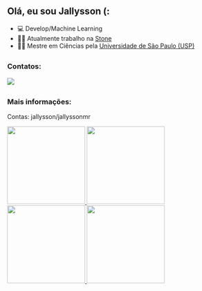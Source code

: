 ## Olá, eu sou Jallysson (:
- 💻 Develop/Machine Learning
- 👨‍💻 Atualmente trabalho na <a href="https://www.stone.com.br/" target="_blank">Stone</a>
- 👨‍🎓 Mestre em Ciências pela <a href="http://ppgsi.each.usp.br/" target="_blank">Universidade de São Paulo (USP)</a>

<!-- ##

### Minhs habilidades:
<div style="display: inline_block">
	<img align="center" alt="jallysson-HTML" height="30" width="40" src="https://raw.githubusercontent.com/devicons/devicon/master/icons/html5/html5-original.svg">
	<img align="center" alt="jallysson-CSS" height="30" width="40" src="https://raw.githubusercontent.com/devicons/devicon/master/icons/css3/css3-original.svg">
	<img align="center" alt="EliasMurat-TS" height="30" width="40" src="https://raw.githubusercontent.com/devicons/devicon/master/icons/typescript/typescript-plain.svg">
  <img align="center" alt="jallysson-Csharp" height="30" width="40" src="https://raw.githubusercontent.com/devicons/devicon/master/icons/csharp/csharp-original.svg">
  <img align="center" alt="jallysson-.NET" height="30" width="40" src="https://raw.githubusercontent.com/devicons/devicon/master/icons/dotnetcore/dotnetcore-original.svg">
  <img align="center" alt="jallysson-SQL Server" height="30" width="40" src="https://raw.githubusercontent.com/devicons/devicon/master/icons/microsoftsqlserver/microsoftsqlserver-plain-wordmark.svg">
</div> -->

##

### Contatos:
<div> 
  <a href="https://www.linkedin.com/in/jallysson-miranda-rocha-059bba6b/" target="_blank"><img src="https://img.shields.io/badge/-LinkedIn-%230077B5?style=for-the-badge&logo=linkedin&logoColor=white" target="_blank"></a> 
</div>

##

### Mais informações:

Contas: jallysson/jallyssonmr

<div>
  <a href="https://github.com/jallysson">
  <img height="180em" src="https://github-readme-stats.vercel.app/api?username=jallysson&show_icons=true&theme=dark&include_all_commits=true&count_private=true"/>
  <img height="180em" src="https://github-readme-stats.vercel.app/api/top-langs/?username=jallysson&layout=compact&langs_count=7&theme=dark"/>
</div>
  
<div>
  <a href="https://github.com/jallyssonmr">
  <img height="180em" src="https://github-readme-stats.vercel.app/api?username=jallyssonmr&show_icons=true&theme=dark&include_all_commits=true&count_private=true"/>
  <img height="180em" src="https://github-readme-stats.vercel.app/api/top-langs/?username=jallyssonmr&layout=compact&langs_count=7&theme=dark"/>
</div>
